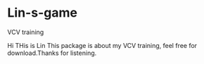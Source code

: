 # Lin-s-game
VCV training 

Hi THis is Lin
This package is about my VCV training, feel free for download.Thanks for listening.
